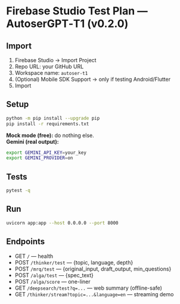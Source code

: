 
# Firebase Studio Test Plan — AutoserGPT‑T1 (v0.2.0)

## Import
1. Firebase Studio → Import Project
2. Repo URL: your GitHub URL
3. Workspace name: `autoser-t1`
4. (Optional) Mobile SDK Support → only if testing Android/Flutter
5. Import

## Setup
```bash
python -m pip install --upgrade pip
pip install -r requirements.txt
```

**Mock mode (free):** do nothing else.  
**Gemini (real output):**
```bash
export GEMINI_API_KEY=your_key
export GEMINI_PROVIDER=on
```

## Tests
```bash
pytest -q
```

## Run
```bash
uvicorn app:app --host 0.0.0.0 --port 8000
```

## Endpoints
- GET `/` — health
- POST `/thinker/test` — {topic, language, depth}
- POST `/mrq/test` — {original_input, draft_output, min_questions}
- POST `/alga/test` — {spec_text}
- POST `/alga/score` — one-liner
- GET `/deepsearch/test?q=...` — web summary (offline-safe)
- GET `/thinker/stream?topic=...&language=en` — streaming demo
